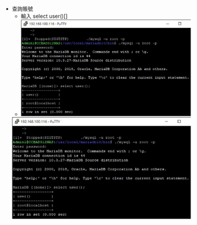 - 查詢賬號
    - 輸入 select user()[]
    - ![test](./image/image1.jpg)
    <img src = "./image/image1.jpg"/>
































































